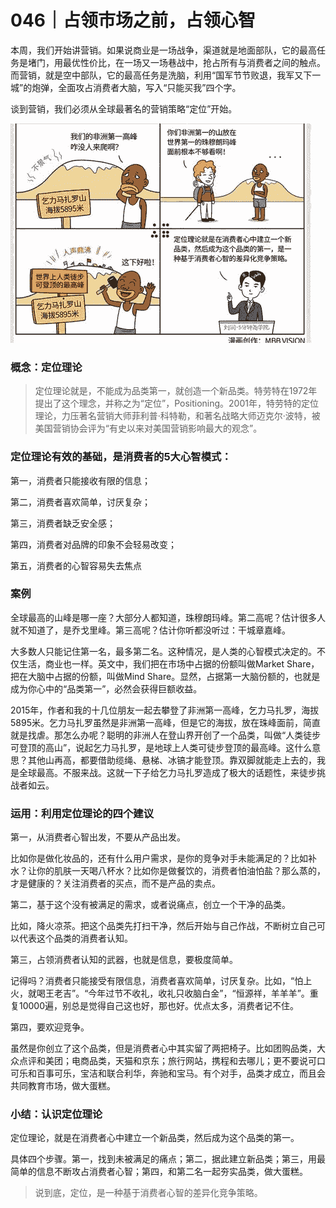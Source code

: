 # 046｜占领市场之前，占领心智

本周，我们开始讲营销。如果说商业是一场战争，渠道就是地面部队，它的最高任务是堵门，用最优性价比，在一场又一场巷战中，抢占所有与消费者之间的触点。而营销，就是空中部队，它的最高任务是洗脑，利用“国军节节败退，我军又下一城”的炮弹，全面攻占消费者大脑，写入“只能买我”四个字。

谈到营销，我们必须从全球最著名的营销策略“定位”开始。

![](img/0c45963bbeffb185b327dfca69e472a6.jpg)

### 概念：定位理论

> 定位理论就是，不能成为品类第一，就创造一个新品类。特劳特在1972年提出了这个理念，并称之为“定位”，Positioning。2001年，特劳特的定位理论，力压著名营销大师菲利普·科特勒，和著名战略大师迈克尔·波特，被美国营销协会评为“有史以来对美国营销影响最大的观念”。

### 定位理论有效的基础，是消费者的5大心智模式：

第一，消费者只能接收有限的信息；

第二，消费者喜欢简单，讨厌复杂；

第三，消费者缺乏安全感；

第四，消费者对品牌的印象不会轻易改变；

第五，消费者的心智容易失去焦点

### 案例

全球最高的山峰是哪一座？大部分人都知道，珠穆朗玛峰。第二高呢？估计很多人就不知道了，是乔戈里峰。第三高呢？估计你听都没听过：干城章嘉峰。

大多数人只能记住第一名，最多第二名。这种情况，是人类的心智模式决定的。不仅生活，商业也一样。英文中，我们把在市场中占据的份额叫做Market Share，把在大脑中占据的份额，叫做Mind Share。显然，占据第一大脑份额的，也就是成为你心中的“品类第一”，必然会获得巨额收益。

2015年，作者和我的十几位朋友一起去攀登了非洲第一高峰，乞力马扎罗，海拔5895米。乞力马扎罗虽然是非洲第一高峰，但是它的海拔，放在珠峰面前，简直就是找虐。那怎么办呢？聪明的非洲人在登山界开创了一个品类，叫做“人类徒步可登顶的高山”，说起乞力马扎罗，是地球上人类可徒步登顶的最高峰。这什么意思？其他山再高，都要借助缆绳、悬梯、冰镐才能登顶。靠双脚就能走上去的，我是全球最高。不服来战。这就一下子给乞力马扎罗造成了极大的话题性，来徒步挑战者如云。

### 运用：利用定位理论的四个建议

第一，从消费者心智出发，不要从产品出发。

比如你是做化妆品的，还有什么用户需求，是你的竞争对手未能满足的？比如补水？让你的肌肤一天喝八杯水？比如你是做餐饮的，消费者怕油怕盐？那么蒸的，才是健康的？关注消费者的买点，而不是产品的卖点。

第二，基于这个没有被满足的需求，或者说痛点，创立一个干净的品类。

比如，降火凉茶。把这个品类先打扫干净，然后开始与自己作战，不断树立自己可以代表这个品类的消费者认知。

第三，占领消费者认知的武器，也就是信息，要极度简单。

记得吗？消费者只能接受有限信息，消费者喜欢简单，讨厌复杂。比如，“怕上火，就喝王老吉”。“今年过节不收礼，收礼只收脑白金”，“恒源祥，羊羊羊”。重复10000遍，别总是觉得自己这也好，那也好。优点太多，消费者记不住。

第四，要欢迎竞争。

虽然是你创立了这个品类，但是消费者心中其实留了两把椅子。比如团购品类，大众点评和美团；电商品类，天猫和京东；旅行网站，携程和去哪儿；更不要说可口可乐和百事可乐，宝洁和联合利华，奔驰和宝马。有个对手，品类才成立，而且会共同教育市场，做大蛋糕。

### 小结：认识定位理论

定位理论，就是在消费者心中建立一个新品类，然后成为这个品类的第一。

具体四个步骤。第一，找到未被满足的痛点；第二，据此建立新品类；第三，用最简单的信息不断攻占消费者心智；第四，和第二名一起夯实品类，做大蛋糕。

> 说到底，定位，是一种基于消费者心智的差异化竞争策略。